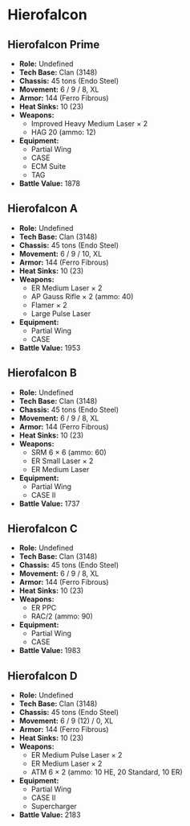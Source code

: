 # Hierofalcon
## Hierofalcon Prime
- **Role:** Undefined
- **Tech Base:** Clan (3148)
- **Chassis:** 45 tons (Endo Steel)
- **Movement:** 6 / 9 / 8, XL
- **Armor:** 144 (Ferro Fibrous)
- **Heat Sinks:** 10 (23)
- **Weapons:**
  - Improved Heavy Medium Laser × 2
  - HAG 20 (ammo: 12)
- **Equipment:**
  - Partial Wing
  - CASE
  - ECM Suite
  - TAG
- **Battle Value:** 1878

## Hierofalcon A
- **Role:** Undefined
- **Tech Base:** Clan (3148)
- **Chassis:** 45 tons (Endo Steel)
- **Movement:** 6 / 9 / 10, XL
- **Armor:** 144 (Ferro Fibrous)
- **Heat Sinks:** 10 (23)
- **Weapons:**
  - ER Medium Laser × 2
  - AP Gauss Rifle × 2 (ammo: 40)
  - Flamer × 2
  - Large Pulse Laser
- **Equipment:**
  - Partial Wing
  - CASE
- **Battle Value:** 1953

## Hierofalcon B
- **Role:** Undefined
- **Tech Base:** Clan (3148)
- **Chassis:** 45 tons (Endo Steel)
- **Movement:** 6 / 9 / 8, XL
- **Armor:** 144 (Ferro Fibrous)
- **Heat Sinks:** 10 (23)
- **Weapons:**
  - SRM 6 × 6 (ammo: 60)
  - ER Small Laser × 2
  - ER Medium Laser
- **Equipment:**
  - Partial Wing
  - CASE II
- **Battle Value:** 1737

## Hierofalcon C
- **Role:** Undefined
- **Tech Base:** Clan (3148)
- **Chassis:** 45 tons (Endo Steel)
- **Movement:** 6 / 9 / 8, XL
- **Armor:** 144 (Ferro Fibrous)
- **Heat Sinks:** 10 (23)
- **Weapons:**
  - ER PPC
  - RAC/2 (ammo: 90)
- **Equipment:**
  - Partial Wing
  - CASE
- **Battle Value:** 1983

## Hierofalcon D
- **Role:** Undefined
- **Tech Base:** Clan (3148)
- **Chassis:** 45 tons (Endo Steel)
- **Movement:** 6 / 9 (12) / 0, XL
- **Armor:** 144 (Ferro Fibrous)
- **Heat Sinks:** 10 (23)
- **Weapons:**
  - ER Medium Pulse Laser × 2
  - ER Medium Laser × 2
  - ATM 6 × 2 (ammo: 10 HE, 20 Standard, 10 ER)
- **Equipment:**
  - Partial Wing
  - CASE II
  - Supercharger
- **Battle Value:** 2183

